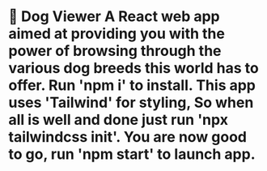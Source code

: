 # :dog: Dog Viewer A React web app aimed at providing you with the power of browsing through the various dog breeds this world has to offer. Run 'npm i' to install. This app uses 'Tailwind' for styling, So when all is well and done just run 'npx tailwindcss init'. You are now good to go, run 'npm start' to launch app.
